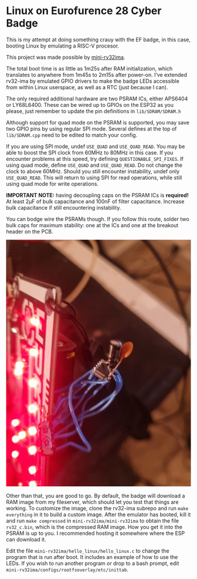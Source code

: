 # Linux on Eurofurence 28 Cyber Badge

This is my attempt at doing something crauy with the EF badge, in this case, booting Linux by emulating a RISC-V procesor.

This project was made possible by [mini-rv32ima](https://github.com/cnlohr/mini-rv32ima).

The total boot time is as little as 1m25s after RAM initialization, which translates to anywhere from 1m45s to 2m15s after power-on. I‘ve extended rv32-ima by emulated GPIO drivers to make the badge LEDs accessible from within Linux userspace, as well as a RTC (just because I can).

The only required additional hardware are two PSRAM ICs, either APS6404 or LY68L6400. These can be wired up to GPIOs on the ESP32 as you please, just remember to update the pin definitions in `lib/SDRAM/SDRAM.h`

Although support for quad mode on the PSRAM is supported, you may save two GPIO pins by using regular SPI mode. Several defines at the top of `lib/SDRAM.cpp` need to be edited to match your config.

If you are using SPI mode, undef `USE_QUAD` and `USE_QUAD_READ`. You may be able to boost the SPI clock from 60MHz to 80MHz in this case. If you encounter problems at this speed, try defining `QUESTIONABLE_SPI_FIXES`.
If using quad mode, define `USE_QUAD` and `USE_QUAD_READ`. Do not change the clock to above 60MHz. Should you still encounter instability, undef only `USE_QUAD_READ`. This will return to using SPI for read operations, while still using quad mode for write operations.

**IMPORTANT NOTE:** having decoupling caps on the PSRAM ICs is **required!** At least 2µF of bulk capacitance and 100nF of filter capacitance. Increase bulk capacitance if still encountering instability.

You can bodge wire the PSRAMs though. If you follow this route, solder two bulk caps for maximum stability: one at the ICs and one at the breakout header on the PCB.

![](cursed.jpg)

Other than that, you are good to go. By default, the badge will download a RAM image from my fileserver, which should let you test that things are working. To customize the image, clone the rv32-ima subrepo and run `make everything` in it to build a custom image. After the emulator has booted, kill it and run `make compressed` in `mini-rv32ima/mini-rv32ima` to obtain the file `rv32_c.bin`, which is the compressed RAM image. How you get it into the PSRAM is up to you. I recommended hosting it somewhere where the ESP can download it.

Edit the file `mini-rv32ima/hello_linux/hello_linux.c` to change the program that is run after boot. It includes an example of how to use the LEDs. If you wish to run another program or drop to a bash prompt, edit `mini-rv32ima/configs/rootfsoverlay/etc/inittab`.
